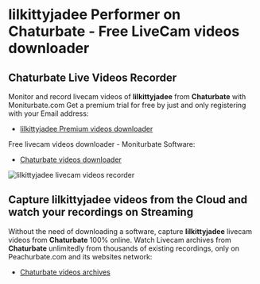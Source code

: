 # lilkittyjadee Performer on Chaturbate - Free LiveCam videos downloader

## Chaturbate Live Videos Recorder

Monitor and record livecam videos of **lilkittyjadee** from **Chaturbate** with Moniturbate.com
Get a premium trial for free by just and only registering with your Email address:
* [lilkittyjadee Premium videos downloader](https://moniturbate.com/request-demo-licence-key.html)

Free livecam videos downloader - Moniturbate Software:
* [Chaturbate videos downloader](https://moniturbate.com/moniturbate-download-software.html)

![lilkittyjadee livecam videos recorder](https://peachurnet.com/templates/moniturbate-software.png)


## Capture lilkittyjadee videos from the Cloud and watch your recordings on Streaming

Without the need of downloading a software, capture **lilkittyjadee** livecam videos from **Chaturbate** 100% online.
Watch Livecam archives from **Chaturbate** unlimitedly from thousands of existing recordings, only on Peachurbate.com and its websites network:
* [Chaturbate videos archives](https://peachurnet.com/)